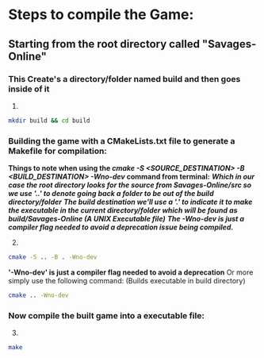 # Steps to compile the Game:
## Starting from the root directory called "Savages-Online"

### This Create's a directory/folder named build and then goes inside of it 
1.
```bash
mkdir build && cd build
```

### Building the game with a CMakeLists.txt file to generate a Makefile for compilation:
**Things to note when using the ***cmake -S <SOURCE_DESTINATION> -B <BUILD_DESTINATION> -Wno-dev*** command from terminal:**
***Which in our case the root directory looks for the source from Savages-Online/src so we use '..' to denote going back a folder to be out of the build directory/folder***
***The build destination we'll use a '.' to indicate it to make the executable in the current directory/folder which will be found as build/Savages-Online (A UNIX Executable file)***
***The -Wno-dev is just a compiler flag needed to avoid a deprecation issue being compiled.***

2.
```bash
cmake -S .. -B . -Wno-dev
```

**'-Wno-dev' is just a compiler flag needed to avoid a deprecation**
Or more simply use the following command: (Builds executable in build directory)
```bash
cmake .. -Wno-dev
```

### Now compile the built game into a executable file:
3.
```bash
make
```
